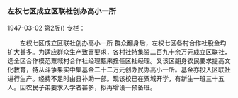 ### 左权七区成立区联社创办高小一所

1947-03-02
第2版()
专栏：

　　左权七区成立区联社创办高小一所
    群众翻身后，左权七区各村合作社股金均扩大甚多。为适应群众生产致富要求，各村社特集资二百九十余万元成立区联社，选全区合作模范粟城村合作社经理甄来拴任区社经理。又该区翻身农民要求提高文化教育，特从斗争果实中集基金二十二万元创办民办高小一所。基金亦投入区联社进行生产。经费不足时由县补助一部。现该校已在粟城开学，有新生一班三十五人。因农民子弟要求入学者甚多，拟再增设一预备班。
